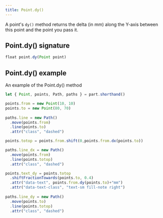 ```yaml
---
title: Point.dy()
---
```


A point's `dy()` method returns the delta (in mm) along the Y-axis between this point and the point you pass it.

## Point.dy() signature

```js
float point.dy(Point point)
```

## Point.dy() example

<Example part="point_dy">
An example of the Point.dy() method
</Example>

```js
let { Point, points, Path, paths } = part.shorthand()

points.from = new Point(10, 10)
points.to = new Point(80, 70)
    
paths.line = new Path()
  .move(points.from)
  .line(points.to)
  .attr("class", "dashed")

points.totop = points.from.shift(0,points.from.dx(points.to))

paths.line_dx = new Path()
  .move(points.from)
  .line(points.totop)
  .attr("class", "dashed")

points.text_dy = points.totop
  .shiftFractionTowards(points.to, 0.4)
  .attr("data-text", points.from.dy(points.to)+"mm")
  .attr("data-text-class", "text-sm fill-note right")
  
paths.line_dy = new Path()
  .move(points.to)
  .line(points.totop)
  .attr("class", "dashed")
```
